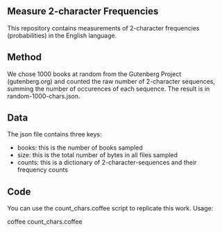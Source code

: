 Measure 2-character Frequencies
-----

This repository contains measurements of 2-character frequencies (probabilities) in the English language.

Method
------

We chose 1000 books at random from the Gutenberg Project (gutenberg.org) and counted the raw number of 2-character sequences, summing the number of occurences of each sequence. The result is in random-1000-chars.json.

Data
----

The json file contains three keys:

- books: this is the number of books sampled
- size: this is the total number of bytes in all files sampled
- counts: this is a dictionary of 2-character-sequences and their frequency counts

Code
----

You can use the count_chars.coffee script to replicate this work. Usage:

coffee count_chars.coffee <list of files>


